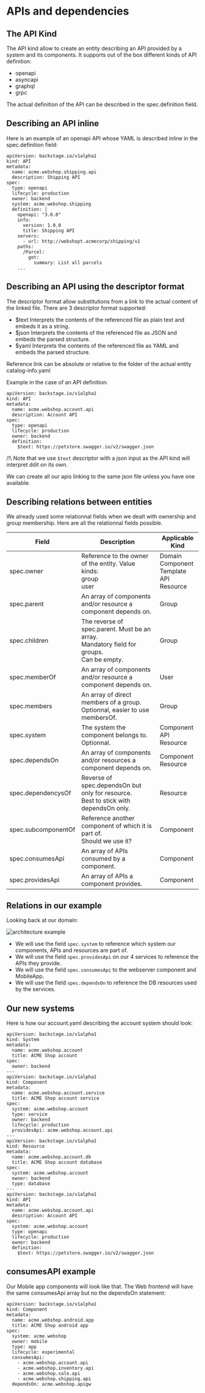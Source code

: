 # APIs and dependencies #

## The API Kind ##

The API kind allow to create an entity describing an API provided by a system and its components. It supports out of the box different kinds of API definition:

- openapi
- asyncapi
- graphql
- grpc

The actual definition of the API can be described in the spec.definition field.

## Describing an API inline ##

Here is an example of an openapi API whose YAML is described inline in the spec.definition field:

```
apiVersion: backstage.io/v1alpha1
kind: API
metadata:
  name: acme.webshop.shipping.api
  description: Shipping API
spec:
  type: openapi
  lifecycle: production
  owner: backend
  system: acme.webshop.shipping
  definition: |
    openapi: "3.0.0"
    info:
      version: 1.0.0
      title: Shipping API
    servers:
      - url: http://webshopt.acmecorp/shipping/v1
    paths:
      /Parcel:
        get:
          summary: List all parcels
    ...
```

## Describing an API using the descriptor format ##

The descriptor format allow substitutions from a link to the actual content of the linked file. There are 3 descriptor format supported:

- $text Interprets the contents of the referenced file as plain text and embeds it as a string.
- $json Interprets the contents of the referenced file as JSON and embeds the parsed structure.
- $yaml Interprets the contents of the referenced file as YAML and embeds the parsed structure. 

Reference link can be absolute or relative to the folder of the actual entity catalog-info.yaml

Example in the case of an API definition:
```
apiVersion: backstage.io/v1alpha1
kind: API
metadata:
  name: acme.webshop.account.api
  description: Account API
spec:
  type: openapi
  lifecycle: production
  owner: backend
  definition:
    $text: https://petstore.swagger.io/v2/swagger.json
```
/!\ Note that we use `$text` descriptor with a json input as the API kind will interpret ddit on its own.

We can create all our apis linking to the same json file unless you have one available.


## Describing relations between entities ##

We already used some relationnal fields when we dealt with ownership and group membership. Here are all the relationnal fields possible.

| Field               | Description                                                                                   | Applicable Kind |
| ------------------- | --------------------------------------------------------------------------------------------- | --------------- |
| spec.owner          | Reference to the owner of the entity. Value kinds:<br>group<br>user                           | Domain<br>Component<br>Template<br>API<br>Resource |
| spec.parent         | An array of components and/or resource a component depends on.                                | Group |
| spec.children       | The reverse of spec.parent. Must be an array.<br>Mandatory field for groups.<br>Can be empty. | Group | 
| spec.memberOf       | An array of components and/or resource a component depends on.                                | User |
| spec.members        | An array of direct members of a group.<br>Optionnal, easier to use membersOf.                 | Group |
| spec.system         | The system the component belongs to.<br>Optionnal.                                            | Component<br>API<br>Resource |
| spec.dependsOn      | An array of components and/or resources a component depends on.                               | Component<br>Resource |
| spec.dependencysOf  | Reverse of spec.dependsOn but only for resource.<br>Best to stick with dependsOn only.        | Resource  |
| spec.subcomponentOf | Reference another component of which it is part of.<br>Should we use it?                      | Component |
| spec.consumesApi    | An array of APIs consumed by a  component.                                                    | Component |
| spec.providesApi    | An array of APIs a component provides.                                                        | Component |

## Relations in our example ##

Looking back at our domain:

![architecture example](ch2-system-domain.svg)

- We will use the field `spec.system` to reference which system our components, APIs and resources are part of.
- We will use the field `spec.providesApi` on our 4 services to reference the APIs they provide.
- We will use the field `spec.consumesApi` to the webserver component and MobileApp.
- We will use the field `spec.dependsOn` to reference the DB resources used by the services.

## Our new systems ##

Here is how our account.yaml describing the account system should look:

```
apiVersion: backstage.io/v1alpha1
kind: System
metadata:
  name: acme.webshop.account
  title: ACME Shop account
spec:
  owner: backend
---
apiVersion: backstage.io/v1alpha1
kind: Component
metadata:
  name: acme.webshop.account.service
  title: ACME Shop account service
spec:
  system: acme.webshop.account
  type: service
  owner: backend
  lifecycle: production
  providesApi: acme.webshop.account.api
---
apiVersion: backstage.io/v1alpha1
kind: Resource
metadata:
  name: acme.webshop.account.db
  title: ACME Shop account database
spec:
  system: acme.webshop.account
  owner: backend
  type: database
---
apiVersion: backstage.io/v1alpha1
kind: API
metadata:
  name: acme.webshop.account.api
  description: Account API
spec:
  system: acme.webshop.account
  type: openapi
  lifecycle: production
  owner: backend
  definition:
    $text: https://petstore.swagger.io/v2/swagger.json
```

## consumesAPI example ##

Our Mobile app components will look like that. The Web frontend will have the same consumesApi array but no the dependsOn statement:

```
apiVersion: backstage.io/v1alpha1
kind: Component
metadata:
  name: acme.webshop.android.app
  title: ACME Shop android app
spec:
  system: acme.webshop
  owner: mobile
  type: app
  lifecycle: experimental
  consumesApi:
    - acme.webshop.account.api
    - acme.webshop.inventory.api
    - acme.webshop.sale.api
    - acme.webshop.shipping.api
  dependsOn: acme.webshop.apigw
```